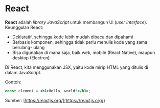 # React

**React** adalah *library JavaScript* untuk membangun UI (*user interface*).
Keunggulan React:
- Deklaratif, sehingga kode lebih mudah dibaca dan dipahami
- Berbasis komponen, sehingga tidak perlu menulis kode yang sama berulang-
ulang
- Bisa digunakan di mana saja, baik web, mobile (React Native), maupun desktop
(Electron)

Di React, kita menggunakan JSX, yaitu kode mirip HTML yang ditulis di dalam
JavaScript.

Contoh:

```jsx
const element = <h1>Hello, world!</h1>;
```
Sumber: [https://reactjs.org/](https://reactjs.org/)

